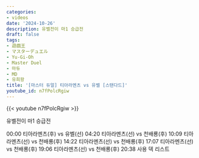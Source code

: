 ```yaml
---
categories:
- videos
date: '2024-10-26'
description: 유벨전이 마1 승급전
draft: false
tags:
- 遊戯王
- マスターデュエル
- Yu-Gi-Oh
- Master Duel
- 마듀
- MD
- 유희왕
title: '[마스터 듀얼] 티아라멘츠 vs 유벨 [스탠다드]'
youtube_id: n7fPolcRgiw
---
```



{{< youtube n7fPolcRgiw >}}

유벨전이 마1 승급전

00:00 티아라멘츠(후) vs 유벨(선)
04:20 티아라멘츠(선) vs 천배룡(후)
10:09 티아라멘츠(선) vs 천배룡(후)
14:22 티아라멘츠(선) vs 천배룡(후)
17:07 티아라멘츠(선) vs 천배룡(후)
19:06 티아라멘츠(선) vs 천배룡(후)
20:38 사용 덱 리스트